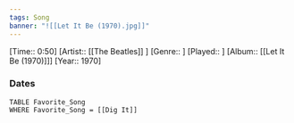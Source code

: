```yaml
---
tags: Song  
banner: "![[Let It Be (1970).jpg]]"
---
```

[Time:: 0:50]
[Artist:: [[The Beatles]] ]
[Genre:: ]
[Played:: ]
[Album:: [[Let It Be (1970)]]]
[Year:: 1970]
### Dates
````dataview
TABLE Favorite_Song
WHERE Favorite_Song = [[Dig It]]
````